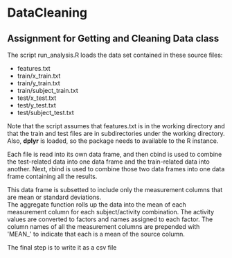 # DataCleaning
## Assignment for Getting and Cleaning Data class
The script run_analysis.R loads the data set contained in these source files:

* features.txt
* train/x_train.txt
* train/y_train.txt
* train/subject_train.txt
* test/x_test.txt
* test/y_test.txt
* test/subject_test.txt

Note that the script assumes that features.txt is in the working directory and that the train and test files are in subdirectories under the working directory.
Also, **dplyr** is loaded, so the package needs to available to the R instance.

Each file is read into its own data frame, and then cbind is used to combine the test-related data into one data frame and the train-related data into another.
Next, rbind is used to combine those two data frames into one data frame containing all the results.

This data frame is subsetted to include only the measurement columns that are mean or standard deviations.  
The aggregate function rolls up the data into the mean of each measurement column for each subject/activity combination.
The activity values are converted to factors and names assigned to each factor.
The column names of all the measurement columns are prepended with 'MEAN_' to indicate that each is a mean of the source column.

The final step is to write it as a csv file